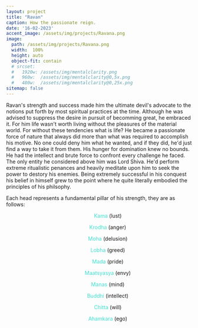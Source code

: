 ```yaml
---
layout: project
title: "Ravan"
caption: How the passionate reign.
date: '16-02-2023'
accent_image: /assets/img/projects/Ravana.png   
image: 
  path: /assets/img/projects/Ravana.png
  width:  100%
  height: auto
  object-fit: contain
  # srcset: 
  #   1920w: /assets/img/mentalclarity.png
  #   960w:  /assets/img/mentalclarity@0,5x.png
  #   480w:  /assets/img/mentalclarity@0,25x.png
sitemap: false
---
```


Ravan's strength and success made him the ultimate devil's advocate to the notions put forth by most spiritual practices at the time. Although he was advised to suppress the desire in pursuit of becomming great, he embraced it. For him life wasn't worth living without the pleasures of the material world. For without these tendencies what is life? He became a passionate force of nature that always did more than what was required to accomplish his motive. No one could deny him what he wanted, and if they did, he'd just find a way to take it from them. 
His hunger for domination knew no bounds. He had the intellect and brute force to confront every challenge he faced. The only entity he considered above him was Lord Shiva. He'd perform extreme ritualistic penances and heavily meditate upon him to seek the power to destory his enemies. Being extremely successful in his conquest his belief in himself grew to the point where he quite literally embodied the principles of his philsophy. 

Each head represents a fundamental pillar of his strength, they are as follows:
<ul style="text-align:center">
 <ul><span style="color:turquoise"> Kama </span> (lust)</ul>
 <ul><span style="color:turquoise">Krodha</span> (anger)</ul>
 <ul><span style="color:turquoise">Moha</span> (delusion)</ul>
 <ul><span style="color:turquoise">Lobha</span> (greed)</ul>
  <ul><span style="color:turquoise">Mada</span> (pride)</ul>
  <ul><span style="color:turquoise">Maatsyasya</span> (envy)</ul>
  <ul><span style="color:turquoise">Manas</span> (mind)</ul>
  <ul><span style="color:turquoise">Buddhi</span> (intellect)</ul>
  <ul><span style="color:turquoise">Chitta</span> (will)</ul> 
  <ul><span style="color:turquoise">Ahamkara</span> (ego)</ul>
  </ul>